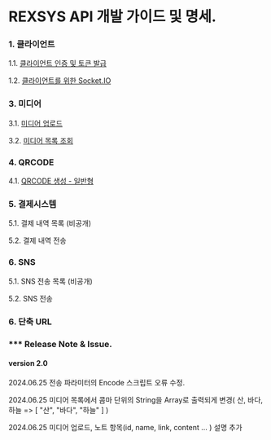 # REXSYS API 개발 가이드 및 명세.

### 1. 클라이언트
1.1. [클라이언트 인증 및 토큰 발급](https://github.com/digimixnet2/rexsys.docs/blob/main/api/api.client.certificate.md)

1.2. [클라이언트를 위한 Socket.IO](https://github.com/digimixnet2/rexsys.docs/blob/main/api/api.client.socketio.md)


### 3. 미디어

3.1. [미디어 업로드](https://github.com/digimixnet2/rexsys.docs/blob/main/api/api.media.upload.md)

3.2. [미디어 목록 조회](https://github.com/digimixnet2/rexsys.docs/blob/main/api/api.media.list.md)

### 4. QRCODE

4.1. [QRCODE 생성 - 일반형](https://github.com/digimixnet2/rexsys.docs/blob/main/api/api.qrcode.maker.noraml.md)


### 5. 결제시스템

5.1. 결제 내역 목록 (비공개)

5.2. 결제 내역 전송
  
### 6. SNS

5.1. SNS 전송 목록 (비공개)

5.2. SNS 전송
  
### 6. 단축 URL



### *** Release Note & Issue.

#### version 2.0

2024.06.25 전송 파라미터의 Encode 스크립트 오류 수정.

2024.06.25 미디어 목록에서 콤마 단위의 String을 Array로 출력되게 변경( 산, 바다, 하늘 => [ "산", "바다", "하늘" ] )

2024.06.25 미디어 업로드, 노트 항목(id, name, link, content ... ) 설명 추가



